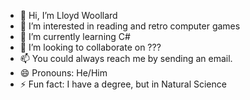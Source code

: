 - 👋 Hi, I’m Lloyd Woollard
- 👀 I’m interested in reading and retro computer games
- 🌱 I’m currently learning C#
- 💞️ I’m looking to collaborate on ???
- 📫 You could always reach me by sending an email.
- 😄 Pronouns: He/Him
- ⚡ Fun fact: I have a degree, but in Natural Science

<!---
Lloyd-Woollard/Lloyd-Woollard is a ✨ special ✨ repository because its `README.md` (this file) appears on your GitHub profile.
You can click the Preview link to take a look at your changes.
--->
